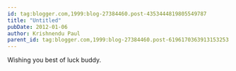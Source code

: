 ```yaml
---
id: tag:blogger.com,1999:blog-27384460.post-4353444819805549787
title: "Untitled"
pubDate: 2012-01-06
author: Krishnendu Paul
parent_id: tag:blogger.com,1999:blog-27384460.post-6196170363913153253
---
```


Wishing you best of luck buddy.
